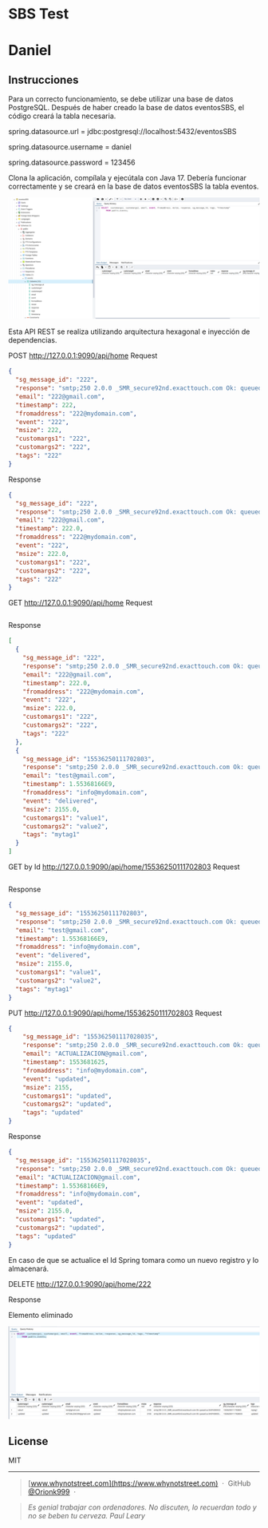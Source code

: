# SBS Test

# Daniel

## Instrucciones

Para un correcto funcionamiento, se debe utilizar una base de datos PostgreSQL. Después de haber creado la base 
de datos eventosSBS, el código creará la tabla necesaria.


spring.datasource.url = jdbc:postgresql://localhost:5432/eventosSBS

spring.datasource.username = daniel

spring.datasource.password = 123456

Clona la aplicación, compílala y ejecútala con Java 17. Debería funcionar correctamente y se creará en 
la base de datos eventosSBS la tabla eventos.

![img_1.png](img_1.png)


Esta API REST se realiza utilizando arquitectura hexagonal e inyección de dependencias. 


POST
http://127.0.0.1:9090/api/home
Request
```json
{
  "sg_message_id": "222",
  "response": "smtp;250 2.0.0 _SMR_secure92nd.exacttouch.com Ok: queued as 222",
  "email": "222@gmail.com",
  "timestamp": 222,
  "fromaddress": "222@mydomain.com",
  "event": "222",
  "msize": 222,
  "customargs1": "222",
  "customargs2": "222",
  "tags": "222"
}
```
Response
```json
{
  "sg_message_id": "222",
  "response": "smtp;250 2.0.0 _SMR_secure92nd.exacttouch.com Ok: queued as 222",
  "email": "222@gmail.com",
  "timestamp": 222.0,
  "fromaddress": "222@mydomain.com",
  "event": "222",
  "msize": 222.0,
  "customargs1": "222",
  "customargs2": "222",
  "tags": "222"
}
```

GET
http://127.0.0.1:9090/api/home
Request
```json

```
Response
```json
[
  {
    "sg_message_id": "222",
    "response": "smtp;250 2.0.0 _SMR_secure92nd.exacttouch.com Ok: queued as 222",
    "email": "222@gmail.com",
    "timestamp": 222.0,
    "fromaddress": "222@mydomain.com",
    "event": "222",
    "msize": 222.0,
    "customargs1": "222",
    "customargs2": "222",
    "tags": "222"
  },
  {
    "sg_message_id": "15536250111702803",
    "response": "smtp;250 2.0.0 _SMR_secure92nd.exacttouch.com Ok: queued as D43F43005C2",
    "email": "test@gmail.com",
    "timestamp": 1.55368166E9,
    "fromaddress": "info@mydomain.com",
    "event": "delivered",
    "msize": 2155.0,
    "customargs1": "value1",
    "customargs2": "value2",
    "tags": "mytag1"
  }
]
```

GET by Id
http://127.0.0.1:9090/api/home/15536250111702803
Request
```json

```
Response
```json
{
  "sg_message_id": "15536250111702803",
  "response": "smtp;250 2.0.0 _SMR_secure92nd.exacttouch.com Ok: queued as D43F43005C2",
  "email": "test@gmail.com",
  "timestamp": 1.55368166E9,
  "fromaddress": "info@mydomain.com",
  "event": "delivered",
  "msize": 2155.0,
  "customargs1": "value1",
  "customargs2": "value2",
  "tags": "mytag1"
}
```

PUT
http://127.0.0.1:9090/api/home/15536250111702803
Request
```json
{
    "sg_message_id": "155362501117028035",
    "response": "smtp;250 2.0.0 _SMR_secure92nd.exacttouch.com Ok: queued as D43F43005C25",
    "email": "ACTUALIZACION@gmail.com",
    "timestamp": 1553681625,
    "fromaddress": "info@mydomain.com",
    "event": "updated",
    "msize": 2155,
    "customargs1": "updated",
    "customargs2": "updated",
    "tags": "updated"
}
```
Response
```json
{
  "sg_message_id": "155362501117028035",
  "response": "smtp;250 2.0.0 _SMR_secure92nd.exacttouch.com Ok: queued as D43F43005C25",
  "email": "ACTUALIZACION@gmail.com",
  "timestamp": 1.55368166E9,
  "fromaddress": "info@mydomain.com",
  "event": "updated",
  "msize": 2155.0,
  "customargs1": "updated",
  "customargs2": "updated",
  "tags": "updated"
}
```
En caso de que se actualice el Id Spring tomara como un nuevo registro y lo almacenará.

DELETE
http://127.0.0.1:9090/api/home/222

Response

Elemento eliminado


![img.png](img.png)

## License

MIT

---

> [www.whynotstreet.com](https://www.whynotstreet.com) &nbsp;&middot;&nbsp;
> GitHub [@Orionk999](https://github.com/Orionk999) &nbsp;&middot;&nbsp;

> _Es genial trabajar con ordenadores. No discuten, lo recuerdan todo y no se beben tu cerveza.  Paul Leary_ 